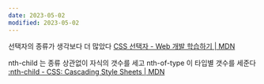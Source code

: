 ```yaml
---
date: 2023-05-02
modified: 2023-05-02
---
```


선택자의 종류가 생각보다 더 많았다
[CSS 선택자 - Web 개발 학습하기 | MDN](https://developer.mozilla.org/ko/docs/Learn/CSS/Building_blocks/Selectors#%EC%84%A0%ED%83%9D%EC%9E%90_%EC%B0%B8%EC%A1%B0_%ED%91%9C)

nth-child 는 종류 상관없이 자식의 갯수를 세고
nth-of-type 이 타입별 갯수를 세준다
[:nth-child - CSS: Cascading Style Sheets | MDN](https://developer.mozilla.org/ko/docs/Web/CSS/:nth-child#%EC%9E%90%EC%84%B8%ED%95%9C_%EC%98%88%EC%A0%9C)
